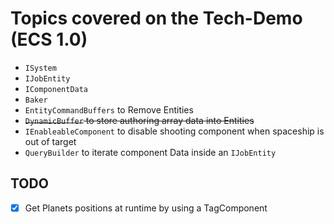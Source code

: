 ﻿# Topics covered on the Tech-Demo (ECS 1.0)

- `ISystem`
- `IJobEntity`
- `IComponentData`
- `Baker`
- `EntityCommandBuffers` to Remove Entities
- ~~`DynamicBuffer` to store authoring array data into Entities~~
- `IEnableableComponent` to disable shooting component when spaceship is out of target
- `QueryBuilder` to iterate component Data inside an `IJobEntity`

## TODO

- [x] Get Planets positions at runtime by using a TagComponent

